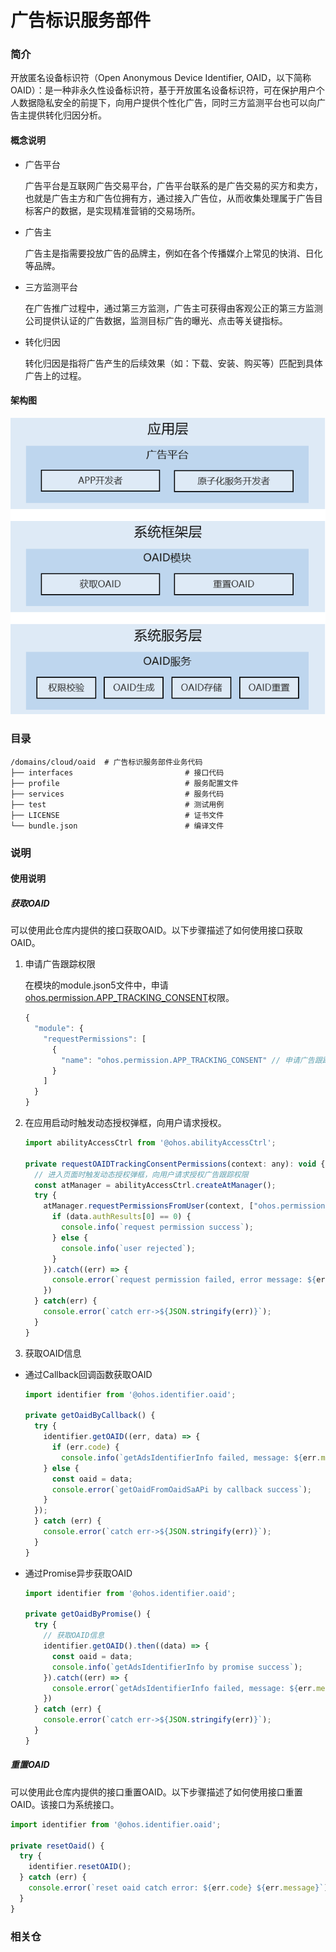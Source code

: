 # 广告标识服务部件

### 简介

开放匿名设备标识符（Open Anonymous Device Identifier, OAID，以下简称OAID）：是一种非永久性设备标识符，基于开放匿名设备标识符，可在保护用户个人数据隐私安全的前提下，向用户提供个性化广告，同时三方监测平台也可以向广告主提供转化归因分析。

#### 概念说明

- 广告平台

  广告平台是互联网广告交易平台，广告平台联系的是广告交易的买方和卖方，也就是广告主方和广告位拥有方，通过接入广告位，从而收集处理属于广告目标客户的数据，是实现精准营销的交易场所。

- 广告主

  广告主是指需要投放广告的品牌主，例如在各个传播媒介上常见的快消、日化等品牌。

- 三方监测平台

  在广告推广过程中，通过第三方监测，广告主可获得由客观公正的第三方监测公司提供认证的广告数据，监测目标广告的曝光、点击等关键指标。

- 转化归因

  转化归因是指将广告产生的后续效果（如：下载、安装、购买等）匹配到具体广告上的过程。

#### 架构图

![](figures/zh-cn_architecture-of-the-oaid.png)

### 目录

```
/domains/cloud/oaid  # 广告标识服务部件业务代码
├── interfaces                         # 接口代码
├── profile                            # 服务配置文件
├── services                           # 服务代码
├── test                               # 测试用例
├── LICENSE                            # 证书文件
└── bundle.json                        # 编译文件
```

### 说明

#### 使用说明

##### 获取OAID

可以使用此仓库内提供的接口获取OAID。以下步骤描述了如何使用接口获取OAID。

1. 申请广告跟踪权限

   在模块的module.json5文件中，申请[ohos.permission.APP_TRACKING_CONSENT](https://docs.openharmony.cn/pages/v4.0/zh-cn/application-dev/security/permission-list.md/)权限。

   ```javascript
   {
     "module": {
       "requestPermissions": [
         {
           "name": "ohos.permission.APP_TRACKING_CONSENT" // 申请广告跟踪权限
         }
       ]
     }
   }
   ```

2. 在应用启动时触发动态授权弹框，向用户请求授权。

   ```javascript
   import abilityAccessCtrl from '@ohos.abilityAccessCtrl';
   
   private requestOAIDTrackingConsentPermissions(context: any): void {
     // 进入页面时触发动态授权弹框，向用户请求授权广告跟踪权限
     const atManager = abilityAccessCtrl.createAtManager();
     try {
       atManager.requestPermissionsFromUser(context, ["ohos.permission.APP_TRACKING_CONSENT"]).then((data) => {
         if (data.authResults[0] == 0) {
           console.info(`request permission success`);
         } else {
           console.info(`user rejected`);
         }
       }).catch((err) => {
         console.error(`request permission failed, error message: ${err.message}`);
       })
     } catch(err) {
       console.error(`catch err->${JSON.stringify(err)}`);
     }
   }
   ```

3. 获取OAID信息

- 通过Callback回调函数获取OAID

  ```javascript
  import identifier from '@ohos.identifier.oaid';
  
  private getOaidByCallback() {
    try {
      identifier.getOAID((err, data) => {
        if (err.code) {
          console.info(`getAdsIdentifierInfo failed, message: ${err.message}`);
  	  } else {
  		const oaid = data;
  		console.error(`getOaidFromOaidSaAPi by callback success`);
  	  }
  	});
    } catch (err) {
      console.error(`catch err->${JSON.stringify(err)}`);
    }
  }
  ```

- 通过Promise异步获取OAID

  ```javascript
  import identifier from '@ohos.identifier.oaid';
  
  private getOaidByPromise() {
    try {
      // 获取OAID信息
      identifier.getOAID().then((data) => {
        const oaid = data;
        console.info(`getAdsIdentifierInfo by promise success`);
      }).catch((err) => {
        console.error(`getAdsIdentifierInfo failed, message: ${err.message}`);
      })
    } catch (err) {
      console.error(`catch err->${JSON.stringify(err)}`);
    }
  }
  ```

##### 重置OAID

可以使用此仓库内提供的接口重置OAID。以下步骤描述了如何使用接口重置OAID。该接口为系统接口。

```javascript
import identifier from '@ohos.identifier.oaid';
 
private resetOaid() {
  try {
    identifier.resetOAID();
  } catch (err) {
    console.error(`reset oaid catch error: ${err.code} ${err.message}`);
  }
}
```

### 相关仓
